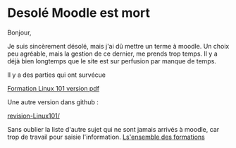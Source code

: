 
# Desolé Moodle est mort

Bonjour, 

Je suis sincèrement désolé, mais j'ai dû mettre un terme à moodle. Un choix peu agréable, mais la gestion de ce dernier, me prends trop temps. Il y a déjà bien longtemps que le site est sur perfusion par manque de temps. 

Il y a des parties qui ont survécue 

[Formation Linux 101 version pdf](./pdf/Formation_GNU-Linux_101.pdf)

Une autre version dans github : 

[revision-Linux101/](./revision-Linux101/)

Sans oublier la liste d'autre sujet qui ne sont jamais arrivés à moodle, car trop de travail pour saisie l'information. [Ls'ensemble des formations](./)



